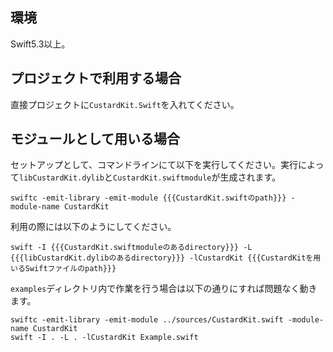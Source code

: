 ## 環境

Swift5.3以上。

## プロジェクトで利用する場合

直接プロジェクトに`CustardKit.Swift`を入れてください。

## モジュールとして用いる場合

セットアップとして、コマンドラインにて以下を実行してください。実行によって`libCustardKit.dylib`と`CustardKit.swiftmodule`が生成されます。

```
swiftc -emit-library -emit-module {{{CustardKit.swiftのpath}}} -module-name CustardKit
```

利用の際には以下のようにしてください。

```
swift -I {{{CustardKit.swiftmoduleのあるdirectory}}} -L {{{libCustardKit.dylibのあるdirectory}}} -lCustardKit {{{CustardKitを用いるSwiftファイルのpath}}}
```

`examples`ディレクトリ内で作業を行う場合は以下の通りにすれば問題なく動きます。

```
swiftc -emit-library -emit-module ../sources/CustardKit.swift -module-name CustardKit
swift -I . -L . -lCustardKit Example.swift
```

